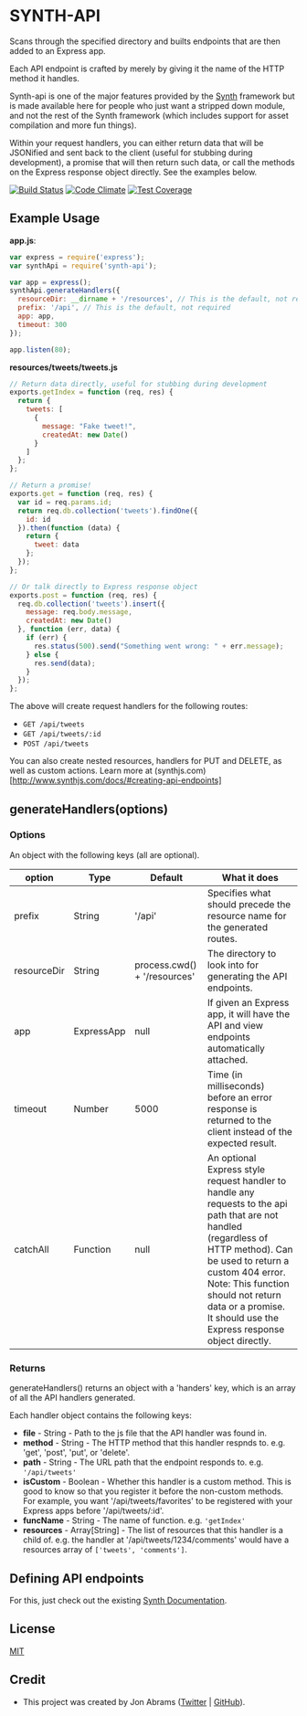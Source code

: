 # SYNTH-API

Scans through the specified directory and builts endpoints that are then added to an Express app.

Each API endpoint is crafted by merely by giving it the name of the HTTP method it handles.

Synth-api is one of the major features provided by the [Synth](http://www.synthjs.com) framework but is made available here for people who just want a stripped down module, and not the rest of the Synth framework (which includes support for asset compilation and more fun things).

Within your request handlers, you can either return data that will be JSONified and sent back to the client (useful for stubbing during development), a promise that will then return such data, or call the methods on the Express response object directly. See the examples below.

[![Build Status](https://travis-ci.org/JonAbrams/synth-api.svg)](https://travis-ci.org/JonAbrams/synth-api)
[![Code Climate](https://codeclimate.com/github/JonAbrams/synth-api.png)](https://codeclimate.com/github/JonAbrams/synth-api)
[![Test Coverage](https://codeclimate.com/github/JonAbrams/synth-api/coverage.png)](https://codeclimate.com/github/JonAbrams/synth-api)

## Example Usage

**app.js**:

```javascript
var express = require('express');
var synthApi = require('synth-api');

var app = express();
synthApi.generateHandlers({
  resourceDir: __dirname + '/resources', // This is the default, not required
  prefix: '/api', // This is the default, not required
  app: app,
  timeout: 300
});

app.listen(80);
```

**resources/tweets/tweets.js**

```javascript
// Return data directly, useful for stubbing during development
exports.getIndex = function (req, res) {
  return {
    tweets: [
      {
        message: "Fake tweet!",
        createdAt: new Date()
      }
    ]
  };
};

// Return a promise!
exports.get = function (req, res) {
  var id = req.params.id;
  return req.db.collection('tweets').findOne({
    id: id
  }).then(function (data) {
    return {
      tweet: data
    };
  });
};

// Or talk directly to Express response object
exports.post = function (req, res) {
  req.db.collection('tweets').insert({
    message: req.body.message,
    createdAt: new Date()
  }, function (err, data) {
    if (err) {
      res.status(500).send("Something went wrong: " + err.message);
    } else {
      res.send(data);
    }
  });
};
```

The above will create request handlers for the following routes:

- `GET /api/tweets`
- `GET /api/tweets/:id`
- `POST /api/tweets`

You can also create nested resources, handlers for PUT and DELETE, as well as custom actions. Learn more at (synthjs.com)[http://www.synthjs.com/docs/#creating-api-endpoints]

## generateHandlers(options)

### Options

An object with the following keys (all are optional).

| option | Type | Default | What it does |
|--------|------|---------|--------------|
| prefix | String | '/api' | Specifies what should precede the resource name for the generated routes. |
| resourceDir | String | process.cwd() + '/resources' | The directory to look into for generating the API endpoints. |
|   app  | ExpressApp | null | If given an Express app, it will have the API and view endpoints automatically attached. |
| timeout| Number | 5000 | Time (in milliseconds) before an error response is returned to the client instead of the expected result. |
| catchAll | Function | null | An optional Express style request handler to handle any requests to the api path that are not handled (regardless of HTTP method). Can be used to return a custom 404 error. Note: This function should not return data or a promise. It should use the Express response object directly. |

### Returns

generateHandlers() returns an object with a 'handers' key, which is an array of all the API handlers generated.

Each handler object contains the following keys:

- **file** - String - Path to the js file that the API handler was found in.
- **method** - String - The HTTP method that this handler respnds to. e.g. 'get', 'post', 'put', or 'delete'.
- **path** - String - The URL path that the endpoint responds to. e.g. `'/api/tweets'`
- **isCustom** - Boolean - Whether this handler is a custom method. This is good to know so that you register it before the non-custom methods. For example, you want '/api/tweets/favorites' to be registered with your Express apps before '/api/tweets/:id'.
- **funcName** - String - The name of function. e.g. `'getIndex'`
- **resources** - Array[String] - The list of resources that this handler is a child of. e.g. the handler at '/api/tweets/1234/comments' would have a resources array of `['tweets', 'comments']`.

## Defining API endpoints

For this, just check out the existing [Synth Documentation](http://www.synthjs.com).

## License

[MIT](https://github.com/JonAbrams/synth-api/blob/master/LICENSE)

## Credit

- This project was created by Jon Abrams ([Twitter](https://twitter.com/JonathanAbrams) | [GitHub](https://github.com/JonAbrams)).
